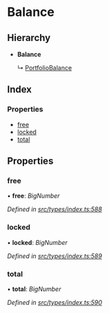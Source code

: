 # Balance

## Hierarchy

* **Balance**

  ↳ [PortfolioBalance](portfoliobalance.md)

## Index

### Properties

* [free](balance.md#free)
* [locked](balance.md#locked)
* [total](balance.md#total)

## Properties

### free

• **free**: _BigNumber_

_Defined in_ [_src/types/index.ts:588_](https://github.com/PolymathNetwork/polymesh-sdk/blob/959efb76/src/types/index.ts#L588)

### locked

• **locked**: _BigNumber_

_Defined in_ [_src/types/index.ts:589_](https://github.com/PolymathNetwork/polymesh-sdk/blob/959efb76/src/types/index.ts#L589)

### total

• **total**: _BigNumber_

_Defined in_ [_src/types/index.ts:590_](https://github.com/PolymathNetwork/polymesh-sdk/blob/959efb76/src/types/index.ts#L590)

